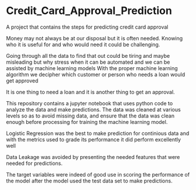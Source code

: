 # Credit_Card_Approval_Prediction
A project that contains the steps for predicting credit card approval

Money may not always be at our disposal but it is often needed. Knowing who it is useful for and who would need it could be challenging.

Going through all the data to find that out could be tiring and maybe misleading but why stress when it can be automated and we can be assisted by machine learning models
With the proper machine learning algorithm we decipher which customer or person who needs a loan would get approved

It is one thing to need a loan and it is another thing to get an approval.

This repository contains a jupyter notebook that uses python code to analyze the data and make predictions. The data was cleaned at various levels so as to avoid missing data, and ensure that the data was clean enough before processing for training the machine learning model.

Logistic Regression was the best to make prediction for continious data and with the metrics used to grade its performance it did perform excellently well

Data Leakage was avoided by presenting the needed features that were needed for predictions.

The target variables were indeed of good use in scoring the performance of the model after the model used the test data set to make predictions.
